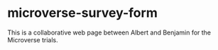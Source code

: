 # microverse-survey-form

This is a collaborative web page between Albert and Benjamin for the Microverse trials. 

